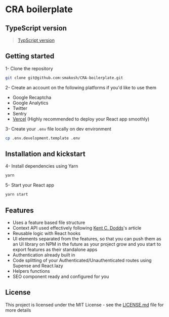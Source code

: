# CRA boilerplate

## TypeScript version

> [TypScript version](https://github.com/smakosh/CRA-boilerplate/tree/typescript)

## Getting started

1- Clone the repository

```bash
git clone git@github.com:smakosh/CRA-boilerplate.git
```

2- Create an account on the following platforms if you'd like to use them

- Google Recaptcha
- Google Analytics
- Twitter
- Sentry
- [Vercel](https://vercel.com?utm_source=smakosh) (Highly recommended to deploy your React app smoothly)

3- Create your `.env` file locally on dev environment

```bash
cp .env.development.template .env
```

## Installation and kickstart

4- Install dependencies using Yarn

```bash
yarn
```

5- Start your React app

```bash
yarn start
```

## Features

- Uses a feature based file structure
- Context API used effectively following [Kent C. Dodds](https://kentcdodds.com/blog/how-to-use-react-context-effectively/)'s article
- Reusable logic with React hooks
- UI elements separated from the features, so that you can push them as an UI library on NPM in the future as your project grow and you start to export features as their standalone apps
- Authentication already built in
- Code splitting of your Authenticated/Unauthenticated routes using Supense and React.lazy
- Helpers functions
- SEO component ready and configured for you

## License

This project is licensed under the MIT License - see the [LICENSE.md](LICENSE.md) file for more details

